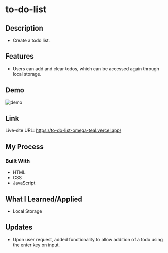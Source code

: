 # to-do-list

## Description

- Create a todo list.

## Features

- Users can add and clear todos, which can be accessed again through local storage.

## Demo

![demo](to-do-list-demo.gif)

## Link

Live-site URL: https://to-do-list-omega-teal.vercel.app/

## My Process

### Built With

- HTML
- CSS
- JavaScript

## What I Learned/Applied

- Local Storage

## Updates
- Upon user request, added functionality to allow addition of a todo using the enter key on input.
